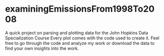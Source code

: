 # examiningEmissionsFrom1998To2008
A quick project on parsing and plotting data for the John Hopkins Data Specialization Course
Every plot comes with the code used to create it.
Feel free to go through the code and analyze my work or download the data to find your own insights into the work.
